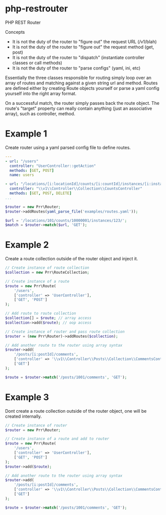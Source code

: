 php-restrouter
==============

PHP REST Router

Concepts

- It is not the duty of the router to "figure out" the request URL (/v1/blah)
- It is not the duty of the router to "figure out" the request method (get, post)
- It is not the duty of the router to "dispatch" (instantiate controller classes or call methods)
- It is not the duty of the router to "parse configs" (yaml, ini, etc)

Essentially the three classes responsible for routing simply loop over an array of routes and matching against a given string url and method. Routes are defined either by creating Route objects yourself or parse a yaml config yourself into the right array format.

On a successful match, the router simply passes back the route object. The route's "target" property can really contain anything (just an associative array), such as controller, method.

# Example 1

Create router using a yaml parsed config file to define routes.

```yaml
---
- url: "/users"
  controller: "UserController::getAction"
  methods: [GET, POST]
  name: users

- url: "/locations/[i:locationId]/counts/[i:countId]/instances/[i:instanceId]"
  controller: "\\v1\\Controller\\Collection\\CountsController"
  methods: [GET, POST, DELETE]
...
```

```php
$router = new Prr\Router;
$router->addRoutes(yaml_parse_file('examples/routes.yaml'));

$url = '/locations/101/counts/10000001/instances/123/';
$match = $router->match($url, 'GET');
```

# Example 2

Create a route collection outside of the router object and inject it.

```php
// Create instance of route collection
$collection = new Prr\RouteCollection;

// Create instance of a route
$route = new Prr\Route(
    '/users',
    ['controller' => 'UserController'],
    ['GET', 'POST']
);

// Add route to route collection
$collection[] = $route; // array access
$collection->add($route); // oop access

// Create instance of router and pass route collection
$router = (new Prr\Router)->addRoutes($collection);

// Add another route to the router using array syntax
$router->add(
    '/posts/[i:postId]/comments',
    ['controller' => '\\v1\\Controller\\Posts\\Collection\\CommentsController'],
    ['GET']
);

$route = $router->match('/posts/1001/comments', 'GET');
```

# Example 3

Dont create a route collection outside of the router object, one will be created internally.

```php
// Create instance of router
$router = new Prr\Router;

// Create instance of a route and add to router
$route = new Prr\Route(
    '/users',
    ['controller' => 'UserController'],
    ['GET', 'POST']
);
$router->add($route);

// Add another route to the router using array syntax
$router->add(
    '/posts/[i:postId]/comments',
    ['controller' => '\\v1\\Controller\\Posts\\Collection\\CommentsController'],
    ['GET']
);

$route = $router->match('/posts/1001/comments', 'GET');
```
